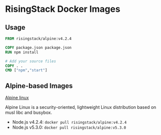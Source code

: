 # RisingStack Docker Images

## Usage

```Dockerfile
FROM risingstack/alpine:v4.2.4

COPY package.json package.json
RUN npm install

# Add your source files
COPY . .
CMD ["npm","start"]
```

## Alpine-based Images

[Alpine linux](http://www.alpinelinux.org/)

Alpine Linux is a security-oriented, lightweight Linux distribution
based on musl libc and busybox.

* Node.js v4.2.4: `docker pull risingstack/alpine:v4.2.4`
* Node.js v5.3.0: `docker pull risingstack/alpine:v5.3.0`
